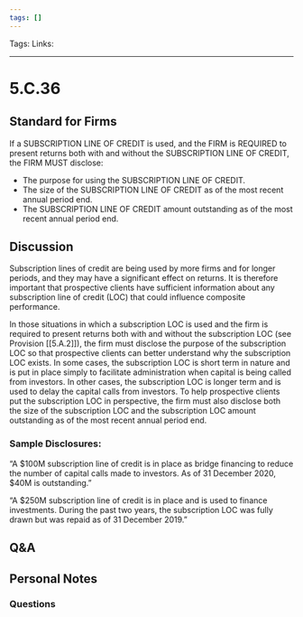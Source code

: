 ```yaml
---
tags: []
---
```

Tags:
Links: 
___
# 5.C.36
## Standard for Firms
If a SUBSCRIPTION LINE OF CREDIT is used, and the FIRM is REQUIRED to present returns both with and without the SUBSCRIPTION LINE OF CREDIT, the FIRM MUST disclose:
- The purpose for using the SUBSCRIPTION LINE OF CREDIT.
- The size of the SUBSCRIPTION LINE OF CREDIT as of the most recent annual period end.
- The SUBSCRIPTION LINE OF CREDIT amount outstanding as of the most recent annual period end.
## Discussion
Subscription lines of credit are being used by more firms and for longer periods, and they may have a significant effect on returns. It is therefore important that prospective clients have sufficient information about any subscription line of credit (LOC) that could influence composite performance.

In those situations in which a subscription LOC is used and the firm is required to present returns both with and without the subscription LOC (see Provision [[5.A.2]]), the firm must disclose the purpose of the subscription LOC so that prospective clients can better understand why the subscription LOC exists. In some cases, the subscription LOC is short term in nature and is put in place simply to facilitate administration when capital is being called from investors. In other cases, the subscription LOC is longer term and is used to delay the capital calls from investors. To help prospective clients put the subscription LOC in perspective, the firm must also disclose both the size of the subscription LOC and the subscription LOC amount outstanding as of the most recent annual period end.
### Sample Disclosures:
“A $100M subscription line of credit is in place as bridge financing to reduce the number of capital calls made to investors. As of 31 December 2020, $40M is outstanding.”

“A $250M subscription line of credit is in place and is used to finance investments. During the past two years, the subscription LOC was fully drawn but was repaid as of 31 December 2019.”
## Q&A

## Personal Notes

### Questions